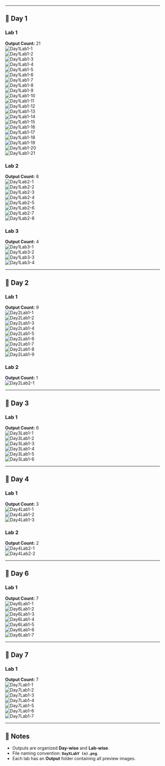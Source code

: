 
---

## 📅 Day 1

### Lab 1  
**Output Count:** 21  
![Day1Lab1-1](Day1/Lab1/Output/Day1Lab1%20(1).png)  
![Day1Lab1-2](Day1/Lab1/Output/Day1Lab1%20(2).png)  
![Day1Lab1-3](Day1/Lab1/Output/Day1Lab1%20(3).png)  
![Day1Lab1-4](Day1/Lab1/Output/Day1Lab1%20(4).png)  
![Day1Lab1-5](Day1/Lab1/Output/Day1Lab1%20(5).png)  
![Day1Lab1-6](Day1/Lab1/Output/Day1Lab1%20(6).png)  
![Day1Lab1-7](Day1/Lab1/Output/Day1Lab1%20(7).png)  
![Day1Lab1-8](Day1/Lab1/Output/Day1Lab1%20(8).png)  
![Day1Lab1-9](Day1/Lab1/Output/Day1Lab1%20(9).png)  
![Day1Lab1-10](Day1/Lab1/Output/Day1Lab1%20(10).png)  
![Day1Lab1-11](Day1/Lab1/Output/Day1Lab1%20(11).png)  
![Day1Lab1-12](Day1/Lab1/Output/Day1Lab1%20(12).png)  
![Day1Lab1-13](Day1/Lab1/Output/Day1Lab1%20(13).png)  
![Day1Lab1-14](Day1/Lab1/Output/Day1Lab1%20(14).png)  
![Day1Lab1-15](Day1/Lab1/Output/Day1Lab1%20(15).png)  
![Day1Lab1-16](Day1/Lab1/Output/Day1Lab1%20(16).png)  
![Day1Lab1-17](Day1/Lab1/Output/Day1Lab1%20(17).png)  
![Day1Lab1-18](Day1/Lab1/Output/Day1Lab1%20(18).png)  
![Day1Lab1-19](Day1/Lab1/Output/Day1Lab1%20(19).png)  
![Day1Lab1-20](Day1/Lab1/Output/Day1Lab1%20(20).png)  
![Day1Lab1-21](Day1/Lab1/Output/Day1Lab1%20(21).png)

### Lab 2  
**Output Count:** 8  
![Day1Lab2-1](Day1/Lab2/Output/Day1Lab2%20(1).png)  
![Day1Lab2-2](Day1/Lab2/Output/Day1Lab2%20(2).png)  
![Day1Lab2-3](Day1/Lab2/Output/Day1Lab2%20(3).png)  
![Day1Lab2-4](Day1/Lab2/Output/Day1Lab2%20(4).png)  
![Day1Lab2-5](Day1/Lab2/Output/Day1Lab2%20(5).png)  
![Day1Lab2-6](Day1/Lab2/Output/Day1Lab2%20(6).png)  
![Day1Lab2-7](Day1/Lab2/Output/Day1Lab2%20(7).png)  
![Day1Lab2-8](Day1/Lab2/Output/Day1Lab2%20(8).png)

### Lab 3  
**Output Count:** 4  
![Day1Lab3-1](Day1/Lab3/Output/Day1Lab3%20(1).png)  
![Day1Lab3-2](Day1/Lab3/Output/Day1Lab3%20(2).png)  
![Day1Lab3-3](Day1/Lab3/Output/Day1Lab3%20(3).png)  
![Day1Lab3-4](Day1/Lab3/Output/Day1Lab3%20(4).png)

---

## 📅 Day 2

### Lab 1  
**Output Count:** 9  
![Day2Lab1-1](Day2/Lab1/Output/Day2Lab1%20(1).png)  
![Day2Lab1-2](Day2/Lab1/Output/Day2Lab1%20(2).png)  
![Day2Lab1-3](Day2/Lab1/Output/Day2Lab1%20(3).png)  
![Day2Lab1-4](Day2/Lab1/Output/Day2Lab1%20(4).png)  
![Day2Lab1-5](Day2/Lab1/Output/Day2Lab1%20(5).png)  
![Day2Lab1-6](Day2/Lab1/Output/Day2Lab1%20(6).png)  
![Day2Lab1-7](Day2/Lab1/Output/Day2Lab1%20(7).png)  
![Day2Lab1-8](Day2/Lab1/Output/Day2Lab1%20(8).png)  
![Day2Lab1-9](Day2/Lab1/Output/Day2Lab1%20(9).png)

### Lab 2  
**Output Count:** 1  
![Day2Lab2-1](Day2/Lab2/Output/Day2Lab2%20(1).png)

---

## 📅 Day 3

### Lab 1  
**Output Count:** 6  
![Day3Lab1-1](Day3/Lab1/Output/Day3Lab1%20(1).png)  
![Day3Lab1-2](Day3/Lab1/Output/Day3Lab1%20(2).png)  
![Day3Lab1-3](Day3/Lab1/Output/Day3Lab1%20(3).png)  
![Day3Lab1-4](Day3/Lab1/Output/Day3Lab1%20(4).png)  
![Day3Lab1-5](Day3/Lab1/Output/Day3Lab1%20(5).png)  
![Day3Lab1-6](Day3/Lab1/Output/Day3Lab1%20(6).png)

---

## 📅 Day 4

### Lab 1  
**Output Count:** 3  
![Day4Lab1-1](Day4/Lab1/Output/Day4Lab1%20(1).png)  
![Day4Lab1-2](Day4/Lab1/Output/Day4Lab1%20(2).png)  
![Day4Lab1-3](Day4/Lab1/Output/Day4Lab1%20(3).png)

### Lab 2  
**Output Count:** 2  
![Day4Lab2-1](Day4/Lab2/Output/Day4Lab2%20(1).png)  
![Day4Lab2-2](Day4/Lab2/Output/Day4Lab2%20(2).png)

---

## 📅 Day 6

### Lab 1  
**Output Count:** 7  
![Day6Lab1-1](Day6/Lab1/Output/Day6Lab1%20(1).png)  
![Day6Lab1-2](Day6/Lab1/Output/Day6Lab1%20(2).png)  
![Day6Lab1-3](Day6/Lab1/Output/Day6Lab1%20(3).png)  
![Day6Lab1-4](Day6/Lab1/Output/Day6Lab1%20(4).png)  
![Day6Lab1-5](Day6/Lab1/Output/Day6Lab1%20(5).png)  
![Day6Lab1-6](Day6/Lab1/Output/Day6Lab1%20(6).png)  
![Day6Lab1-7](Day6/Lab1/Output/Day6Lab1%20(7).png)

---

## 📅 Day 7

### Lab 1  
**Output Count:** 7  
![Day7Lab1-1](Day7/Lab1/Output/Day7Lab1%20(1).png)  
![Day7Lab1-2](Day7/Lab1/Output/Day7Lab1%20(2).png)  
![Day7Lab1-3](Day7/Lab1/Output/Day7Lab1%20(3).png)  
![Day7Lab1-4](Day7/Lab1/Output/Day7Lab1%20(4).png)  
![Day7Lab1-5](Day7/Lab1/Output/Day7Lab1%20(5).png)  
![Day7Lab1-6](Day7/Lab1/Output/Day7Lab1%20(6).png)  
![Day7Lab1-7](Day7/Lab1/Output/Day7Lab1%20(7).png)

---

## 🚀 Notes
- Outputs are organized **Day-wise** and **Lab-wise**.  
- File naming convention: **`DayXLabY (n).png`**.  
- Each lab has an **Output** folder containing all preview images.  
